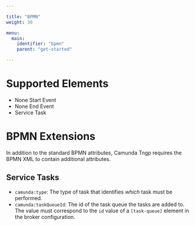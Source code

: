```yaml
---

title: "BPMN"
weight: 30

menu:
  main:
    identifier: "bpmn"
    parent: "get-started"

---
```



# Supported Elements

* None Start Event
* None End Event
* Service Task

# BPMN Extensions

In addition to the standard BPMN attributes, Camunda Tngp requires the BPMN XML to contain additional attributes.

## Service Tasks

* `camunda:type`: The type of task that identifies *which* task must be performed.
* `camunda:taskQueueId`: The id of the task queue the tasks are added to. The value must correspond to the `id` value of a `[task-queue]` element in the broker configuration.